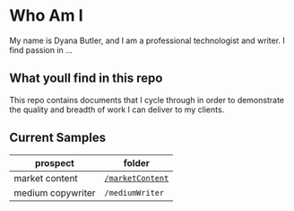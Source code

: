 # Who Am I
My name is Dyana Butler, and I am a professional technologist and writer.
I find passion in ...

## What youll find in this repo
This repo contains documents that I cycle through in order to demonstrate the quality and breadth of work I can deliver to my clients.

## Current Samples
| prospect | folder |
|---------| --------|
| market content| [`/marketContent`](https://github.com/dyanabutler/writing-samples/tree/main/marketContent)|
| medium copywriter| `/mediumWriter`|